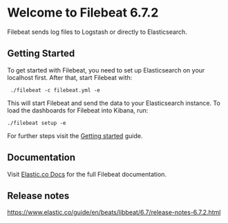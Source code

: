 # Welcome to Filebeat 6.7.2

Filebeat sends log files to Logstash or directly to Elasticsearch.

## Getting Started

To get started with Filebeat, you need to set up Elasticsearch on
your localhost first. After that, start Filebeat with:

     ./filebeat -c filebeat.yml -e

This will start Filebeat and send the data to your Elasticsearch
instance. To load the dashboards for Filebeat into Kibana, run:

    ./filebeat setup -e

For further steps visit the
[Getting started](https://www.elastic.co/guide/en/beats/filebeat/6.7/filebeat-getting-started.html) guide.

## Documentation

Visit [Elastic.co Docs](https://www.elastic.co/guide/en/beats/filebeat/6.7/index.html)
for the full Filebeat documentation.

## Release notes

https://www.elastic.co/guide/en/beats/libbeat/6.7/release-notes-6.7.2.html
